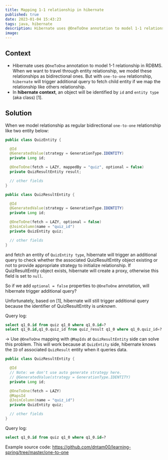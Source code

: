 ```yaml
---
title: Mapping 1-1 relationship in hibernate
published: true
date: 2023-01-04 15:43:23
tags: java, hibernate
description: Hibernate uses @OneToOne annotation to model 1-1 relationship in RDBMS
image: 
---
```

## Context

<ul>
<li>Hibernate uses <code>@OneToOne</code> annotation to model 1-1 relationship in RDBMS. When we want to travel through entity
relationship, we model these relationships as bidirectional ones. But with <code>one-to-one</code> relationship, <code>hibernate</code> will
trigger additional query to fetch child entity if we map the relationship like others relationship.</li>
<li>In <strong>hibernate context</strong>, an object will be identified by <code>id</code> and <code>entity type</code> (aka class) [1].</li>
</ul>

## Solution

When we model relationship as regular bidirectional `one-to-one` relationship like two entity below:

```java
public class QuizEntity {

  @Id
  @GeneratedValue(strategy = GenerationType.IDENTITY)
  private Long id;

  @OneToOne(fetch = LAZY, mappedBy = "quiz", optional = false)
  private QuizResultEntity result;

  // other fields
}

public class QuizResultEntity {

  @Id
  @GeneratedValue(strategy = GenerationType.IDENTITY)
  private Long id;

  @OneToOne(fetch = LAZY, optional = false)
  @JoinColumn(name = "quiz_id")
  private QuizEntity quiz;

  // other fields
}
```

and fetch an entity of `QuizEntity type`, hibernate will trigger an additional query to check whether the associated QuizResultEntity object
existing or not to provide appropriate strategy to initialize relationship. If QuizResultEntity object exists, hibernate will create
a proxy, otherwise this field is set to `null`.

So if we add `optional = false` properties to `@OneToOne` annotation, will hibernate trigger additional query?

Unfortunately, based on [1], hibernate will still trigger additional query because the identifier of QuizResultEntity is _unknown_.

Query log:
```sql
select q1_0.id from quiz q1_0 where q1_0.id=?
select q1_0.id,q1_0.quiz_id from quiz_result q1_0 where q1_0.quiz_id=?
```

-> Use `@OneToOne` mapping with `@MapIds` at `QuizResultEntity` side can solve this problem. This will work because at `QuizEntity` side, hibernate knows the `ID` of associated `QuizResult` entity when it queries data.

```java
public class QuizResultEntity {

  @Id
  // Note: we don't use auto generate strategy here.
  // @GeneratedValue(strategy = GenerationType.IDENTITY)
  private Long id;

  @OneToOne(fetch = LAZY)
  @MapsId
  @JoinColumn(name = "quiz_id")
  private QuizEntity quiz;

  // other fields
}
```

Query log:
```sql
select q1_0.id from quiz q1_0 where q1_0.id=?
```

Example source code: https://github.com/dntam00/learning-spring/tree/master/one-to-one
